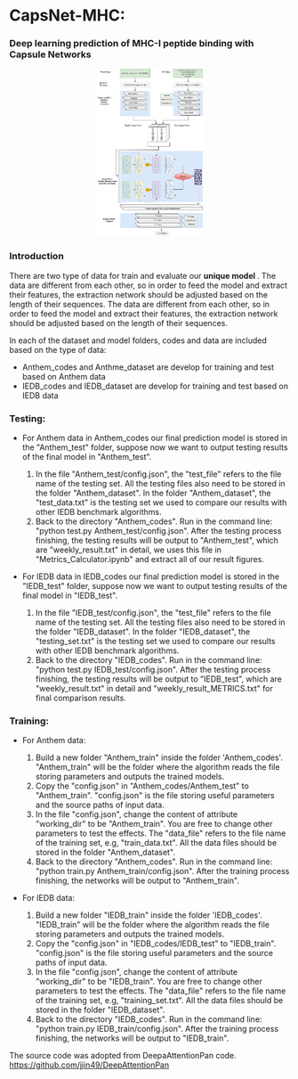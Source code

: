 #  CapsNet-MHC: 

### Deep learning prediction of MHC-I peptide binding with Capsule Networks


<p style="text-align:center;"><img src="CapsNet-MHC.png" height="300px"></p>


### Introduction
There are two type of data for train and evaluate our <b> unique model </b>. The data are different from each other, so in order to feed the model and extract their features, the extraction network should be adjusted based on the length of their sequences. The data are different from each other, so in order to feed the model and extract their features, the extraction network should be adjusted based on the length of their sequences.<br>

In each of the dataset and model folders, codes and data are included based on the type of data:
- Anthem_codes and Anthme_dataset are develop for training and test based on Anthem data
- IEDB_codes and IEDB_dataset are develop for training and test based on IEDB data
 

### Testing: 

- For Anthem data in Anthem_codes our final prediction model is stored in the "Anthem_test" folder, suppose now we want to output testing results of the final model in "Anthem_test".

  1) In the file "Anthem_test/config.json", the "test_file" refers to the file name of the testing set. All the testing files also need to be stored in the folder "Anthem_dataset". In the folder "Anthem_dataset", the "test_data.txt" is the testing set we used to compare our results with other IEDB benchmark algorithms. <br>
  2) Back to the directory "Anthem_codes". Run in the command line:<br>
  "python test.py Anthem_test/config.json". After the testing process finishing, the testing results will be output to "Anthem_test", which are "weekly_result.txt" in detail, we uses this file in "Metrics_Calculator.ipynb" and extract all of our result figures.<br>

- For IEDB data in IEDB_codes our final prediction model is stored in the "IEDB_test" folder, suppose now we want to output testing results of the final model in "IEDB_test".

  1) In the file "IEDB_test/config.json", the "test_file" refers to the file name of the testing set. All the testing files also need to be stored in the folder "IEDB_dataset". In the folder "IEDB_dataset", the "testing_set.txt" is the testing set we used to compare our results with other IEDB benchmark algorithms. <br>
  2) Back to the directory "IEDB_codes". Run in the command line:<br>
  "python test.py IEDB_test/config.json". After the testing process finishing, the testing results will be output to "IEDB_test", which are "weekly_result.txt" in detail and "weekly_result_METRICS.txt" for final comparison results.
### Training: 
- For Anthem data:
    1) Build a new folder "Anthem_train" inside the folder 'Anthem_codes'. "Anthem_train" will be the folder where the algorithm reads the file storing parameters and outputs the trained models. <br>
    2) Copy the "config.json" in "Anthem_codes/Anthem_test" to "Anthem_train". "config.json" is the file storing useful parameters and the source paths of input data.<br>
    3) In the file "config.json", change the content of attribute "working_dir" to be "Anthem_train". You are free to change other parameters to test the effects. The "data_file" refers to the file name of the training set, e.g, "train_data.txt". All the data files should be stored in the folder "Anthem_dataset".<br>
    4) Back to the directory "Anthem_codes". Run in the command line: <br>
    "python train.py Anthem_train/config.json". After the training process finishing, the networks will be output to "Anthem_train".<br>

- For IEDB data:
    1) Build a new folder "IEDB_train" inside the folder 'IEDB_codes'. "IEDB_train" will be the folder where the algorithm reads the file storing parameters and outputs the trained models. <br>
    2) Copy the "config.json" in "IEDB_codes/IEDB_test" to "IEDB_train". "config.json" is the file storing useful parameters and the source paths of input data.<br>
    3) In the file "config.json", change the content of attribute "working_dir" to be "IEDB_train". You are free to change other parameters to test the effects. The "data_file" refers to the file name of the training set, e.g, "training_set.txt". All the data files should be stored in the folder "IEDB_dataset".<br>
    4) Back to the directory "IEDB_codes". Run in the command line: <br>
    "python train.py IEDB_train/config.json". After the training process finishing, the networks will be output to "IEDB_train".

The source code was adopted from DeepaAttentionPan code. https://github.com/jjin49/DeepAttentionPan

